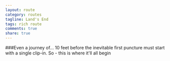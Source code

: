 ```yaml
---
layout: route
category: routes
tagline: Land's End
tags: rich route
comments: true
share: true
---
```


###Even a journey of...
10 feet before the inevitable <i class ="icon-wrench"></i> first puncture must start with a single clip-in.
So - this is where it'll all begin
